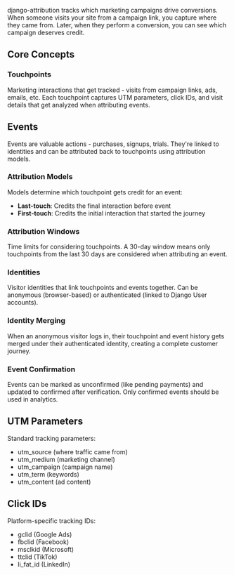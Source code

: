 django-attribution tracks which marketing campaigns drive conversions. When someone visits your site from a campaign link, you capture where they came from. Later, when they perform a conversion, you can see which campaign deserves credit.

## Core Concepts

### Touchpoints
Marketing interactions that get tracked - visits from campaign links, ads, emails, etc. Each touchpoint captures UTM parameters, click IDs, and visit details that get analyzed when attributing events.

## Events

Events are valuable actions - purchases, signups, trials. They're linked to identities and can be attributed back to touchpoints using attribution models.

### Attribution Models
Models determine which touchpoint gets credit for an event:

- **Last-touch**: Credits the final interaction before event
- **First-touch**: Credits the initial interaction that started the journey

### Attribution Windows
Time limits for considering touchpoints. A 30-day window means only touchpoints from the last 30 days are considered when attributing an event.

### Identities
Visitor identities that link touchpoints and events together. Can be anonymous (browser-based) or authenticated (linked to Django User accounts).

### Identity Merging
When an anonymous visitor logs in, their touchpoint and event history gets merged under their authenticated identity, creating a complete customer journey.

### Event Confirmation
Events can be marked as unconfirmed (like pending payments) and updated to confirmed after verification. Only confirmed events should be used in analytics.

## UTM Parameters

Standard tracking parameters:
- utm_source (where traffic came from)
- utm_medium (marketing channel)
- utm_campaign (campaign name)
- utm_term (keywords)
- utm_content (ad content)

## Click IDs

Platform-specific tracking IDs:
- gclid (Google Ads)
- fbclid (Facebook)
- msclkid (Microsoft)
- ttclid (TikTok)
- li_fat_id (LinkedIn)
